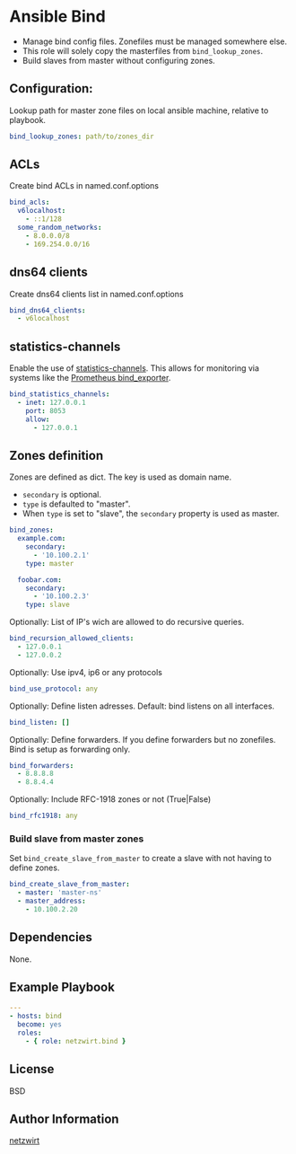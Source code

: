 # Ansible Bind

 - Manage bind config files. Zonefiles must be managed somewhere else.
 - This role will solely copy the masterfiles from `bind_lookup_zones`.
 - Build slaves from master without configuring zones.

## Configuration:

Lookup path for master zone files on local ansible machine, relative to playbook.

```yaml
bind_lookup_zones: path/to/zones_dir
```
## ACLs

Create bind ACLs in named.conf.options

```yaml
bind_acls:
  v6localhost:
    - ::1/128
  some_random_networks:
    - 8.0.0.0/8
    - 169.254.0.0/16
```
## dns64 clients

Create dns64 clients list in named.conf.options

```yaml
bind_dns64_clients:
  - v6localhost
```

## statistics-channels

Enable the use of [statistics-channels](https://kb.isc.org/docs/aa-00769). This allows for monitoring via systems like the [Prometheus bind_exporter](https://github.com/prometheus-community/bind_exporter).

```yaml
bind_statistics_channels:
  - inet: 127.0.0.1
    port: 8053
    allow:
      - 127.0.0.1
```

## Zones definition

Zones are defined as dict. The key is used as domain name.
- `secondary` is optional.
- `type` is defaulted to "master".
- When `type` is set to "slave", the `secondary` property is used as master.

```yaml
bind_zones:
  example.com:
    secondary:
      - '10.100.2.1'
    type: master

  foobar.com:
    secondary:
      - '10.100.2.3'
    type: slave
```
Optionally: List of IP's wich are allowed to do recursive queries.

```yaml
bind_recursion_allowed_clients:
  - 127.0.0.1
  - 127.0.0.2
```
Optionally: Use ipv4, ip6 or any protocols

```yaml
bind_use_protocol: any
```
Optionally: Define listen adresses. Default: bind listens on all interfaces.

```yaml
bind_listen: []
```
Optionally: Define forwarders. If you define forwarders but no zonefiles. Bind is setup as forwarding only.

```yaml
bind_forwarders:
  - 8.8.8.8
  - 8.8.4.4
```
Optionally: Include RFC-1918 zones or not (True|False)

```yaml
bind_rfc1918: any
```
### Build slave from master zones

Set `bind_create_slave_from_master` to create a slave with not having to define zones.

```yaml
bind_create_slave_from_master:
  - master: 'master-ns'
  - master_address:
    - 10.100.2.20
```
## Dependencies

None.


## Example Playbook

```yaml
---
- hosts: bind
  become: yes
  roles:
    - { role: netzwirt.bind }
```

## License

BSD


## Author Information

[netzwirt](https://github.com/netzwirt)

